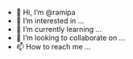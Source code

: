 - 👋 Hi, I’m @ramipa
- 👀 I’m interested in ...
- 🌱 I’m currently learning ...
- 💞️ I’m looking to collaborate on ...
- 📫 How to reach me ...

<!---
ramipa/ramipa is a ✨ special ✨ repository because its `README.md` (this file) appears on your GitHub profile.
You can click the Preview link to take a look at your changes.
--->
